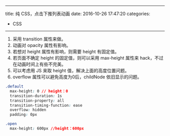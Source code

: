 ----
title: 纯 CSS，点击下推列表动画
date: 2016-10-26 17:47:20
categories:
- CSS
----

1. 采用 transition 属性来做。
1. 动画对 opacity 属性有影响。
1. 若想对 height 属性有影响，则需要 height 有固定值。
1. 若页面不确定 height 的固定值，则可以采用 max-height 属性来 hack，不过在动画时间上有些不完美。
1. 可以考虑用 JS 来取 height 值，解决上面的高度位置问题。
1. overflow 属性可以避免高度为0后，childNode 依旧显示的问题。

```css
.default
  max-height: 0 // height：0
  transition-duration: 1s
  transition-property: all
  transition-timing-function: ease
  overflow: hidden
  padding: 0px

.open
  max-height: 600px //height：600px
```
